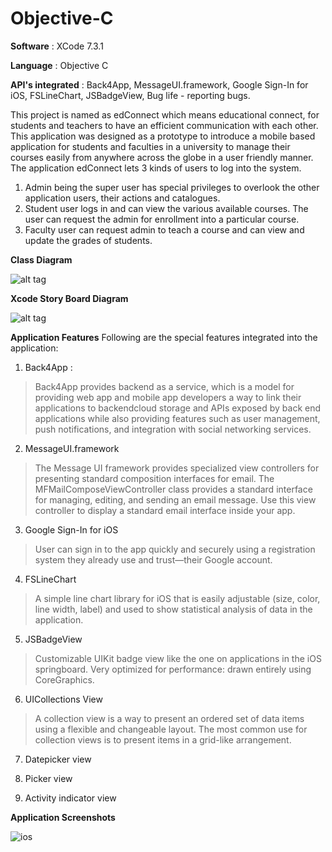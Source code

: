 # Objective-C

**Software** : XCode 7.3.1

**Language** : Objective C

**API's integrated** : Back4App, MessageUI.framework, Google Sign-In for iOS, FSLineChart, JSBadgeView, Bug life - reporting bugs.

This project is named as edConnect which means educational connect, for students and teachers to have an efficient communication with each other. This application was designed as a prototype to introduce a mobile based application for students and faculties in a university to manage their courses easily from anywhere across the globe in a user friendly manner.
The application edConnect lets 3 kinds of users to log into the system. 

1. Admin being the super user has special privileges to overlook the other application users, their actions and catalogues.
2. Student user logs in and can view the various available courses. The user can request the admin for enrollment into a particular course.
3. Faculty user can request admin to teach a course and can view and update the grades of students.

**Class Diagram**

![alt tag](https://cloud.githubusercontent.com/assets/18182515/21335375/51dd2724-c62c-11e6-8682-d5ba73ce44d0.jpg)

**Xcode Story Board Diagram**

![alt tag](https://cloud.githubusercontent.com/assets/18182515/21335423/c061418a-c62c-11e6-9c9c-b371f41b3b41.png)

**Application Features**
Following are the special features integrated into the application:

1.	Back4App :
> Back4App provides backend as a service, which is a model for providing web app and mobile app developers a way to link their    applications to backendcloud storage and APIs exposed by back end applications while also providing features such as user management, push notifications, and integration with social networking services.

2.	MessageUI.framework
> The Message UI framework provides specialized view controllers for presenting standard composition interfaces for email. 
The MFMailComposeViewController class provides a standard interface for managing, editing, and sending an email message. Use this view controller to display a standard email interface inside your app.

3.	Google Sign-In for iOS
> User can sign in to the app quickly and securely using a registration system they already use and trust—their Google account.

4.	FSLineChart
> A simple line chart library for iOS that is easily adjustable (size, color, line width, label) and used to show statistical analysis of data in the application.

5.	JSBadgeView
> Customizable UIKit badge view like the one on applications in the iOS springboard. Very optimized for performance: drawn entirely using CoreGraphics.

6.	UICollections View
> A collection view is a way to present an ordered set of data items using a flexible and changeable layout. The most common use for collection views is to present items in a grid-like arrangement.

7.	Datepicker view

8.	Picker view

9.	Activity indicator view

**Application Screenshots**

![ios](https://cloud.githubusercontent.com/assets/18182515/25933457/e552b60e-35e4-11e7-9b0f-a70cbef14a1b.png)
